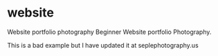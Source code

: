 # website
Website portfolio photography
Beginner Website portfolio Photography. 


This is a bad example but I have updated it at seplephotography.us
